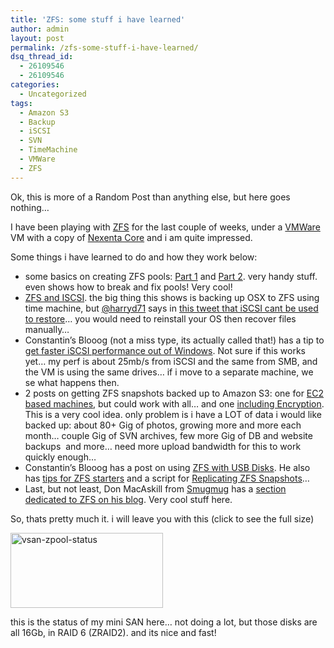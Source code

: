 ```yaml
---
title: 'ZFS: some stuff i have learned'
author: admin
layout: post
permalink: /zfs-some-stuff-i-have-learned/
dsq_thread_id:
  - 26109546
  - 26109546
categories:
  - Uncategorized
tags:
  - Amazon S3
  - Backup
  - iSCSI
  - SVN
  - TimeMachine
  - VMWare
  - ZFS
---
```

Ok, this is more of a Random Post than anything else, but here goes nothing…

I have been playing with [ZFS][1] for the last couple of weeks, under a [VMWare][2] VM with a copy of [Nexenta Core][3] and i am quite impressed.

Some things i have learned to do and how they work below:

  * some basics on creating ZFS pools: [Part 1][4] and [Part 2][5]. very handy stuff. even shows how to break and fix pools! Very cool! 
  * [ZFS and ISCSI][6]. the big thing this shows is backing up OSX to ZFS using time machine, but [@harryd71][7] says in [this tweet that iSCSI cant be used to restore][8]… you would need to reinstall your OS then recover files manually… 
  * Constantin’s Blooog (not a miss type, its actually called that!) has a tip to [get faster iSCSI performance out of Windows][9]. Not sure if this works yet… my perf is about 25mb/s from iSCSI and the same from SMB, and the VM is using the same drives… if i move to a separate machine, we se what happens then. 
  * 2 posts on getting ZFS snapshots backed up to Amazon S3: one for [EC2 based machines][10], but could work with all… and one [including Encryption][11]. This is a very cool idea. only problem is i have a LOT of data i would like backed up: about 80+ Gig of photos, growing more and more each month… couple Gig of SVN archives, few more Gig of DB and website backups&#160; and more… need more upload bandwidth for this to work quickly enough… 
  * Constantin’s Blooog has a post on using [ZFS with USB Disks][12]. He also has [tips for ZFS starters][13] and a script for [Replicating ZFS Snapshots][14]… 
  * Last, but not least, Don MacAskill from [Smugmug][15] has a [section dedicated to ZFS on his blog][16]. Very cool stuff here. 

So, thats pretty much it. i will leave you with this (click to see the full size)

[<img style="border-right-width: 0px; display: inline; border-top-width: 0px; border-bottom-width: 0px; border-left-width: 0px" title="vsan-zpool-status" border="0" alt="vsan-zpool-status" src="http://blog.lotas-smartman.net/wp-content/uploads/2009/07/vsanzpoolstatus_thumb.png" width="244" height="120" />][17]

this is the status of my mini SAN here… not doing a lot, but those disks are all 16Gb, in RAID 6 (ZRAID2). and its nice and fast!

 [1]: http://en.wikipedia.org/wiki/ZFS
 [2]: http://www.vmware.com
 [3]: http://www.nexenta.org/os
 [4]: http://flux.org.uk/howto/solaris/zfs_tutorial_01
 [5]: http://flux.org.uk/howto/solaris/zfs_tutorial_02
 [6]: http://www.opensolaris.org/os/project/qosug/how-tos/zfs_iscsi_integration/
 [7]: http://twitter.com/harryd71
 [8]: http://twitter.com/harryd71/status/2602656030
 [9]: http://blogs.sun.com/constantin/entry/x4500_solaris_zfs_iscsi_perfect
 [10]: http://blogs.sun.com/ec2/entry/zfs_snapshots_to_and_from
 [11]: http://kenai.com/projects/zfs-backup-to-s3/pages/Home
 [12]: http://blogs.sun.com/constantin/entry/opensolaris_home_server_zfs_and
 [13]: http://blogs.sun.com/constantin/entry/7_easy_tips_for_zfs
 [14]: http://blogs.sun.com/constantin/entry/useful_zfs_snapshot_replicator_script
 [15]: http://www.smugmug.com
 [16]: http://blogs.smugmug.com/don/tag/zfs/
 [17]: http://blog.lotas-smartman.net/wp-content/uploads/2009/07/vsanzpoolstatus.png